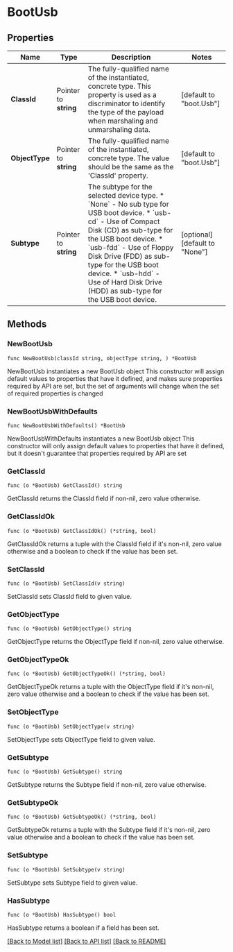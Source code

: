 # BootUsb

## Properties

Name | Type | Description | Notes
------------ | ------------- | ------------- | -------------
**ClassId** | Pointer to **string** | The fully-qualified name of the instantiated, concrete type. This property is used as a discriminator to identify the type of the payload when marshaling and unmarshaling data. | [default to "boot.Usb"]
**ObjectType** | Pointer to **string** | The fully-qualified name of the instantiated, concrete type. The value should be the same as the &#39;ClassId&#39; property. | [default to "boot.Usb"]
**Subtype** | Pointer to **string** | The subtype for the selected device type. * &#x60;None&#x60; - No sub type for USB boot device. * &#x60;usb-cd&#x60; - Use of Compact Disk (CD) as sub-type for the USB boot device. * &#x60;usb-fdd&#x60; - Use of Floppy Disk Drive (FDD) as sub-type for the USB boot device. * &#x60;usb-hdd&#x60; - Use of Hard Disk Drive (HDD) as sub-type for the USB boot device. | [optional] [default to "None"]

## Methods

### NewBootUsb

`func NewBootUsb(classId string, objectType string, ) *BootUsb`

NewBootUsb instantiates a new BootUsb object
This constructor will assign default values to properties that have it defined,
and makes sure properties required by API are set, but the set of arguments
will change when the set of required properties is changed

### NewBootUsbWithDefaults

`func NewBootUsbWithDefaults() *BootUsb`

NewBootUsbWithDefaults instantiates a new BootUsb object
This constructor will only assign default values to properties that have it defined,
but it doesn't guarantee that properties required by API are set

### GetClassId

`func (o *BootUsb) GetClassId() string`

GetClassId returns the ClassId field if non-nil, zero value otherwise.

### GetClassIdOk

`func (o *BootUsb) GetClassIdOk() (*string, bool)`

GetClassIdOk returns a tuple with the ClassId field if it's non-nil, zero value otherwise
and a boolean to check if the value has been set.

### SetClassId

`func (o *BootUsb) SetClassId(v string)`

SetClassId sets ClassId field to given value.


### GetObjectType

`func (o *BootUsb) GetObjectType() string`

GetObjectType returns the ObjectType field if non-nil, zero value otherwise.

### GetObjectTypeOk

`func (o *BootUsb) GetObjectTypeOk() (*string, bool)`

GetObjectTypeOk returns a tuple with the ObjectType field if it's non-nil, zero value otherwise
and a boolean to check if the value has been set.

### SetObjectType

`func (o *BootUsb) SetObjectType(v string)`

SetObjectType sets ObjectType field to given value.


### GetSubtype

`func (o *BootUsb) GetSubtype() string`

GetSubtype returns the Subtype field if non-nil, zero value otherwise.

### GetSubtypeOk

`func (o *BootUsb) GetSubtypeOk() (*string, bool)`

GetSubtypeOk returns a tuple with the Subtype field if it's non-nil, zero value otherwise
and a boolean to check if the value has been set.

### SetSubtype

`func (o *BootUsb) SetSubtype(v string)`

SetSubtype sets Subtype field to given value.

### HasSubtype

`func (o *BootUsb) HasSubtype() bool`

HasSubtype returns a boolean if a field has been set.


[[Back to Model list]](../README.md#documentation-for-models) [[Back to API list]](../README.md#documentation-for-api-endpoints) [[Back to README]](../README.md)


